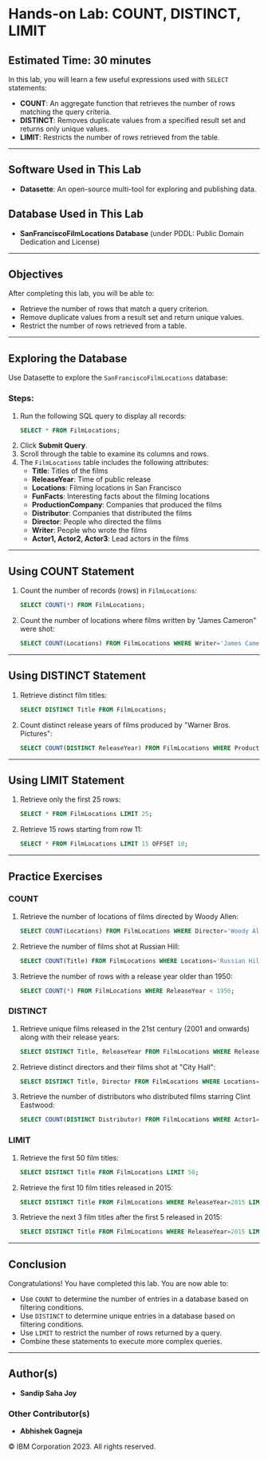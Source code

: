 # Hands-on Lab: COUNT, DISTINCT, LIMIT

## Estimated Time: 30 minutes

In this lab, you will learn a few useful expressions used with `SELECT` statements:
- **COUNT**: An aggregate function that retrieves the number of rows matching the query criteria.
- **DISTINCT**: Removes duplicate values from a specified result set and returns only unique values.
- **LIMIT**: Restricts the number of rows retrieved from the table.

---

## Software Used in This Lab
- **Datasette**: An open-source multi-tool for exploring and publishing data.

## Database Used in This Lab
- **SanFranciscoFilmLocations Database** (under PDDL: Public Domain Dedication and License)

---

## Objectives
After completing this lab, you will be able to:
- Retrieve the number of rows that match a query criterion.
- Remove duplicate values from a result set and return unique values.
- Restrict the number of rows retrieved from a table.

---

## Exploring the Database
Use Datasette to explore the `SanFranciscoFilmLocations` database:

### Steps:
1. Run the following SQL query to display all records:
    ```sql
    SELECT * FROM FilmLocations;
    ```
2. Click **Submit Query**.
3. Scroll through the table to examine its columns and rows.
4. The `FilmLocations` table includes the following attributes:
   - **Title**: Titles of the films
   - **ReleaseYear**: Time of public release
   - **Locations**: Filming locations in San Francisco
   - **FunFacts**: Interesting facts about the filming locations
   - **ProductionCompany**: Companies that produced the films
   - **Distributor**: Companies that distributed the films
   - **Director**: People who directed the films
   - **Writer**: People who wrote the films
   - **Actor1, Actor2, Actor3**: Lead actors in the films

---

## Using COUNT Statement

1. Count the number of records (rows) in `FilmLocations`:
    ```sql
    SELECT COUNT(*) FROM FilmLocations;
    ```
2. Count the number of locations where films written by "James Cameron" were shot:
    ```sql
    SELECT COUNT(Locations) FROM FilmLocations WHERE Writer='James Cameron';
    ```

---

## Using DISTINCT Statement

1. Retrieve distinct film titles:
    ```sql
    SELECT DISTINCT Title FROM FilmLocations;
    ```
2. Count distinct release years of films produced by "Warner Bros. Pictures":
    ```sql
    SELECT COUNT(DISTINCT ReleaseYear) FROM FilmLocations WHERE ProductionCompany='Warner Bros. Pictures';
    ```

---

## Using LIMIT Statement

1. Retrieve only the first 25 rows:
    ```sql
    SELECT * FROM FilmLocations LIMIT 25;
    ```
2. Retrieve 15 rows starting from row 11:
    ```sql
    SELECT * FROM FilmLocations LIMIT 15 OFFSET 10;
    ```

---

## Practice Exercises

### COUNT
1. Retrieve the number of locations of films directed by Woody Allen:
    ```sql
    SELECT COUNT(Locations) FROM FilmLocations WHERE Director='Woody Allen';
    ```
2. Retrieve the number of films shot at Russian Hill:
    ```sql
    SELECT COUNT(Title) FROM FilmLocations WHERE Locations='Russian Hill';
    ```
3. Retrieve the number of rows with a release year older than 1950:
    ```sql
    SELECT COUNT(*) FROM FilmLocations WHERE ReleaseYear < 1950;
    ```

### DISTINCT
1. Retrieve unique films released in the 21st century (2001 and onwards) along with their release years:
    ```sql
    SELECT DISTINCT Title, ReleaseYear FROM FilmLocations WHERE ReleaseYear >= 2001;
    ```
2. Retrieve distinct directors and their films shot at "City Hall":
    ```sql
    SELECT DISTINCT Title, Director FROM FilmLocations WHERE Locations='City Hall';
    ```
3. Retrieve the number of distributors who distributed films starring Clint Eastwood:
    ```sql
    SELECT COUNT(DISTINCT Distributor) FROM FilmLocations WHERE Actor1='Clint Eastwood';
    ```

### LIMIT
1. Retrieve the first 50 film titles:
    ```sql
    SELECT DISTINCT Title FROM FilmLocations LIMIT 50;
    ```
2. Retrieve the first 10 film titles released in 2015:
    ```sql
    SELECT DISTINCT Title FROM FilmLocations WHERE ReleaseYear=2015 LIMIT 10;
    ```
3. Retrieve the next 3 film titles after the first 5 released in 2015:
    ```sql
    SELECT DISTINCT Title FROM FilmLocations WHERE ReleaseYear=2015 LIMIT 3 OFFSET 5;
    ```

---

## Conclusion
Congratulations! You have completed this lab. You are now able to:
- Use `COUNT` to determine the number of entries in a database based on filtering conditions.
- Use `DISTINCT` to determine unique entries in a database based on filtering conditions.
- Use `LIMIT` to restrict the number of rows returned by a query.
- Combine these statements to execute more complex queries.

---

## Author(s)
- **Sandip Saha Joy**

### Other Contributor(s)
- **Abhishek Gagneja**

© IBM Corporation 2023. All rights reserved.
